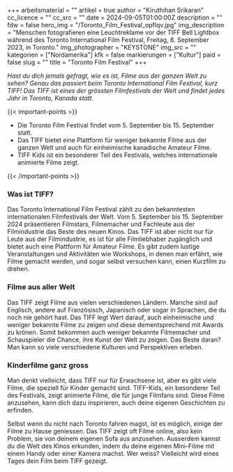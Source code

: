 +++
arbeitsmaterial = ""
artikel = true
author = "Kiruthihan Srikaran"
cc_licence = ""
cc_src = ""
date = 2024-09-05T01:00:00Z
description = ""
fdw = false
hero_img = "/Toronto_Film_Festival_opflqv.jpg"
img_description = "Menschen fotografieren eine Leuchtreklame vor der TIFF Bell Lightbox während des Toronto International Film Festival, Freitag, 8. September 2023, in Toronto."
img_photographer = "KEYSTONE"
img_src = ""
kategorien = ["Nordamerika"]
kfk = false
markierungen = ["Kultur"]
paid = false
slug = ""
title = "Toronto Film Festival"
+++

_Hast du dich jemals gefragt, wie es ist, Filme aus der ganzen Welt zu sehen? Genau das passiert beim Toronto International Film Festival, kurz TIFF! Das TIFF ist eines der grössten Filmfestivals der Welt und findet jedes Jahr in Toronto, Kanada statt._

{{< important-points >}}

<ul>

<li>Die Toronto Film Festival findet vom 5. September bis 15. September statt.</li>

<li>Das TIFF bietet eine Plattform für weniger bekannte Filme aus der ganzen Welt und auch für einheimische kanadische Amateur Filme.</li>

<li>TIFF Kids ist ein besonderer Teil des Festivals, welches internationale animierte Filme zeigt.</li>

</ul>

{{< /important-points >}}

### Was ist TIFF?

Das Toronto International Film Festival zählt zu den bekanntesten internationalen Filmfestivals der Welt. Vom 5. September bis 15. September 2024 präsentieren Filmstars, Filmemacher und Fachleute aus der Filmindustrie das Beste des neuen Kinos. Das TIFF ist aber nicht nur für Leute aus der Filmindustrie, es ist für alle Filmliebhaber zugänglich und bietet auch eine Plattform für Amateur Filme. Es gibt zudem lustige Veranstaltungen und Aktivitäten wie Workshops, in denen man erfährt, wie Filme gemacht werden, und sogar selbst versuchen kann, einen Kurzfilm zu drehen.

### Filme aus aller Welt

Das TIFF zeigt Filme aus vielen verschiedenen Ländern. Manche sind auf Englisch, andere auf Französisch, Japanisch oder sogar in Sprachen, die du noch nie gehört hast. Das TIFF legt Wert darauf, auch einheimische und weniger bekannte Filme zu zeigen und diese dementsprechend mit Awards zu krönen. Somit bekommen auch weniger bekannte   Filmemacher und Schauspieler die Chance, ihre Kunst der Welt zu zeigen. Das Beste daran? Man kann so viele verschiedene Kulturen und Perspektiven erleben.

### Kinderfilme ganz gross

Man denkt vielleicht, dass TIFF nur für Erwachsene ist, aber es gibt viele Filme, die speziell für Kinder gemacht sind. TIFF-Kids, ein besonderer Teil des Festivals, zeigt animierte Filme, die für junge Filmfans sind. Diese Filme anzusehen, kann dich dazu inspirieren, auch deine eigenen Geschichten zu erfinden.

Selbst wenn du nicht nach Toronto fahren magst, ist es möglich, einige der Filme zu Hause geniessen. Das TIFF zeigt oft Filme online, also kein Problem, sie von deinem eigenen Sofa aus anzusehen. Ausserdem kannst du die Welt des Kinos erkunden, indem du deine eigenen Mini-Filme mit einem Handy oder einer Kamera machst. Wer weiss? Vielleicht wird eines Tages dein Film beim TIFF gezeigt.
